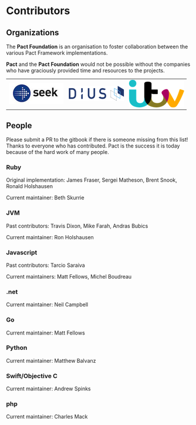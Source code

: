 # Contributors

## Organizations

The **Pact Foundation** is an organisation to foster collaboration between the various Pact Framework implementations.

**Pact** and the **Pact Foundation** would not be possible without the companies who have graciously provided time and resources to the projects.

<div style="text-align:center">
<table style="width:500; margin:auto">
  <tbody>
    <tr style="border:none; background:none">
      <td style="border:none; vertical-align: middle"><img src="../media/logos/seek.jpg" alt="SEEK Jobs Logo"></td>
      <td style="border:none; vertical-align: middle"><img src="../media/logos/dius.png" alt="DiUS Logo"></td>
      <td style="border:none; vertical-align: middle"><img src="../media/logos/itv.png" alt="ITV"></td>
    </tr>
  </tbody>
</table>
</div>

## People

Please submit a PR to the gitbook if there is someone missing from this list! Thanks to everyone who has contributed. Pact is the success it is today because of the hard work of many people.

### Ruby

Original implementation: James Fraser, Sergei Matheson, Brent Snook, Ronald Holshausen

Current maintainer: Beth Skurrie

### JVM

Past contributors: Travis Dixon, Mike Farah, Andras Bubics

Current maintainer: Ron Holshausen

### Javascript

Past contributors: Tarcio Saraiva

Current maintainers: Matt Fellows, Michel Boudreau

### .net

Current maintainer: Neil Campbell

### Go

Current maintainer: Matt Fellows

### Python

Current maintainer: Matthew Balvanz

### Swift/Objective C

Current maintainer: Andrew Spinks

### php

Current maintainer: Charles Mack
